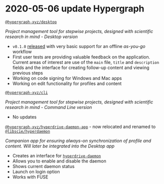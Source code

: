 # 2020-05-06 update Hypergraph

 [`@hypergraph-xyz/desktop`](https://github.com/hypergraph-xyz/desktop)

*Project management tool for stepwise projects, designed with scientific research in mind - Desktop version*

- `v0.1.0` [released](https://github.com/hypergraph-xyz/desktop/releases) with very basic support for an offline *as-you-go* workflow
- First user tests are providing valuable feedback on the application. Current areas of interest are use of the `main` file, `title` and `description` fields and the interface for creating follow-up content and viewing previous steps
- Working on code signing for Windows and Mac apps
- Working on edit functionality for profiles and content

 [`@hypergraph-xyz/cli`](https://github.com/hypergraph-xyz/cli)

*Project management tool for stepwise projects, designed with scientific research in mind - Command Line version*

- No updates

[`@hypergraph-xyz/hyperdrive-daemon-app`](https://github.com/hypergraph-xyz/hyperdrive-daemon-app) - now relocated and renamed to [`@libscie/hyperdaemon`](https://github.com/libscie/hyperdaemon)

*Companion app for ensuring always-on synchronization of profile and content. Will later be integrated into the Desktop app*

- Creates an interface for [`hyperdrive-daemon`](https://github.com/andrewosh/hyperdrive-daemon)
- Allows you to enable and disable the daemon
- Shows current daemon status
- Launch on login option
- Works with FUSE
